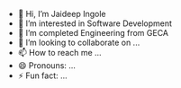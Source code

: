 - 👋 Hi, I’m Jaideep Ingole
- 👀 I’m interested in Software Development
- 🌱 I’m completed Engineering from GECA
- 💞️ I’m looking to collaborate on ...
- 📫 How to reach me ...
- 😄 Pronouns: ...
- ⚡ Fun fact: ...

<!---
Jeeva1610/Jeeva1610 is a ✨ special ✨ repository because its `README.md` (this file) appears on your GitHub profile.
You can click the Preview link to take a look at your changes.
--->
